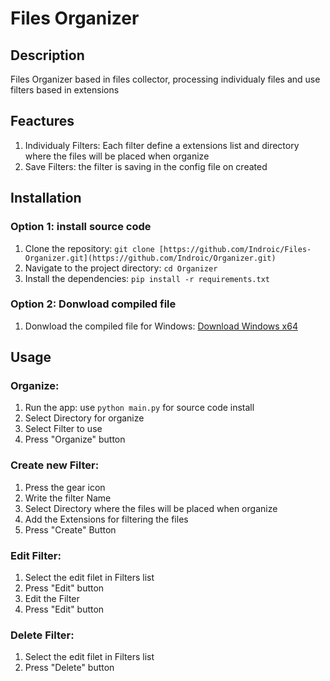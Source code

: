 # Files Organizer 

## Description

Files Organizer based in files collector, processing individualy files and use filters based in extensions

## Feactures

1. Individualy Filters: Each filter define a extensions list and directory where the files will be placed when organize
2. Save Filters: the filter is saving in the config file on created


## Installation

### Option 1: install source code

1. Clone the repository: `git clone [https://github.com/Indroic/Files-Organizer.git](https://github.com/Indroic/Organizer.git)`
2. Navigate to the project directory: `cd Organizer`
3. Install the dependencies: `pip install -r requirements.txt`

### Option 2: Donwload compiled file

1. Donwload the compiled file for Windows: [Download Windows x64](https://github.com/indroic/Organizer/raw/main/compile/Files_Organizer_x64.exe)

## Usage
### Organize:
1. Run the app: use `python main.py` for source code install
2. Select Directory for organize
3. Select Filter to use
4. Press "Organize" button

### Create new Filter:
1. Press the gear icon 
2. Write the filter Name
3. Select Directory where the files will be placed when organize
4. Add the Extensions for filtering the files
5. Press "Create" Button

### Edit Filter:
1. Select the edit filet in Filters list
2. Press "Edit" button
3. Edit the Filter
4. Press "Edit" button

### Delete Filter:
1. Select the edit filet in Filters list
2. Press "Delete" button
